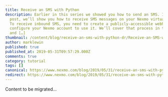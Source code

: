 ```yaml
---
title: Receive an SMS with Python
description: Earlier in this series we showed you how to send an SMS. In this
  post, we’ll show you how to receive SMS messages on your Nexmo virtual number.
  To receive inbound SMS, you need to create a publicly-accessible webhook and
  configure your Nexmo account to use it. We’ll cover that process in this post
  and […]
thumbnail: /content/blog/receive-an-sms-with-python-dr/Receive-an-SMS-with-Python.png
author: marklewin
published: true
published_at: 2019-05-31T09:57:29.000Z
comments: true
category: tutorial
tags: []
canonical: https://www.nexmo.com/blog/2019/05/31/receive-an-sms-with-python-dr
redirect: https://www.nexmo.com/blog/2019/05/31/receive-an-sms-with-python-dr
---
```


Content to be migrated...
